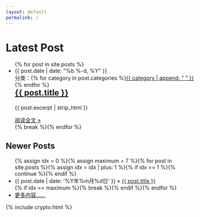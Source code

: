 ```yaml
---
layout: default
permalink: /
---
```


<div class="home-left">
  <h1 class="page-heading">Latest Post</h1>
  <ul class="post-list">
    <!-- This loops through the site posts -->{% for post in site.posts %}
    <li>
      <span class="post-meta">{{ post.date | date: "%b %-d, %Y" }}</span>
      <span style="float:right;">分类：{% for category in post.categories %}<a class="category" href="{{ site.category }}#{{ category }}-ref">{{ category | append: " " }}</a>{% endfor %}</span>
      <h2>
        <a class="post-link" href="{{ post.url }}">{{ post.title }}</a>
      </h2>
      <div class="excerpt">
        <p>{{ post.excerpt | strip_html }}</p>
      </div>
      <footer>
        <a class="readmore" href="{{ post.url }}">阅读全文 &raquo;</a>
      </footer>
    </li>{% break %}{% endfor %}
  </ul>
  <h2 class="page-heading">Newer Posts</h2>
  <ul class="post-list-more">
    <!-- This loops through the site posts -->{% assign idx = 0 %}{% assign maximum = 7 %}{% for post in site.posts %}{% assign idx = idx | plus: 1 %}{% if idx == 1 %}{% continue %}{% endif %}
    <li>
      <span>{{ post.date | date: '%Y年%m月%d日' }} &raquo; </span>
      <a href="{{ post.url }}">{{ post.title }}</a>
    </li>{% if idx == maximum %}{% break %}{% endif %}{% endfor %}
    <li>
      <footer>
        <a class="readmore" href="{{ site.blog }}">更多内容……</a>
      </footer>
    </li>
  </ul>
</div>
<div class="home-right">
{% include crypto.html %}
</div>